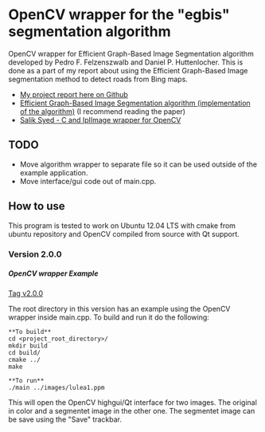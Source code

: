 OpenCV wrapper for the "egbis" segmentation algorithm
=====================================================
OpenCV wrapper for Efficient Graph-Based Image Segmentation algorithm developed
by Pedro F. Felzenszwalb and Daniel P. Huttenlocher. This is done as a part of my report about using the Efficient
Graph-Based Image segmentation method to detect roads from Bing maps.

* [My project report here on
  Github](https://github.com/christofferholmstedt/maa507-report-mathematics-behind-internet)
* [Efficient Graph-Based Image Segmentation
  algorithm (implementation of the algorithm)](http://cs.brown.edu/~pff/segment/) (I recommend reading the paper)
* [Salik Syed - C and IplImage wrapper for OpenCV](https://github.com/saliksyed/OpenCVGraphSegmentation)

TODO
----
* Move algorithm wrapper to separate file so it can be used outside of the
  example application.
* Move interface/gui code out of main.cpp.

How to use
----------
This program is tested to work on Ubuntu 12.04 LTS with cmake from ubuntu
repository and OpenCV compiled from source with Qt support.
### Version 2.0.0
##### OpenCV wrapper Example
[Tag
v2.0.0](https://github.com/christofferholmstedt/opencv-wrapper-egbis/tree/v2.0.0)

The root directory in this version has an example using the OpenCV wrapper
inside main.cpp. To build and run it do the following:

    **To build**
    cd <project_root_directory>/
    mkdir build
    cd build/
    cmake ../
    make

    **To run**
    ./main ../images/lulea1.ppm

This will open the OpenCV highgui/Qt interface for two images. The original
in color and a segmentet image in the other one. The segmentet image can
be save using the "Save" trackbar.
